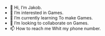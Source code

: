 - 👋 Hi, I’m Jakob.
- 👀 I’m interested in Games.
- 🌱 I’m currently learning To make Games.
- 💞️ I’m looking to collaborate on Games.
- 📫 How to reach me Whit my phone number.

<!---
Jakob-vinberg/Jakob-vinberg is a ✨ special ✨ repository because its `README.md` (this file) appears on your GitHub profile.
You can click the Preview link to take a look at your changes.
--->
